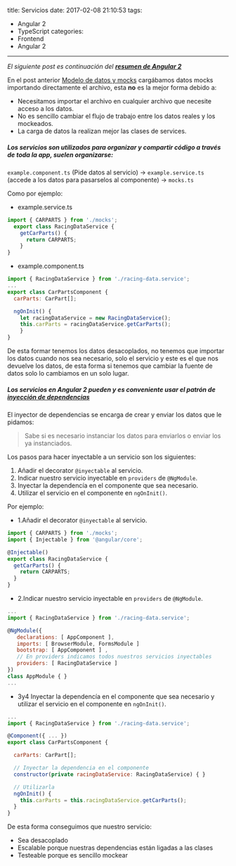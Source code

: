 title: Servicios
date: 2017-02-08 21:10:53
tags:
- Angular 2
- TypeScript
categories:
- Frontend
- Angular 2
---

*El siguiente post es continuación del **[resumen de Angular 2](/2017/01/30/angular2/)***

En el post anterior [Modelo de datos y mocks](/2017/02/02/mocks/) cargábamos datos mocks importando directamente el archivo, esta **no** es la mejor forma debido a:
* Necesitamos importar el archivo en cualquier archivo que necesite acceso a los datos.
* No es sencillo cambiar el flujo de trabajo entre los datos reales y los mockeados.
* La carga de datos la realizan mejor las clases de services.

##### Los servicios son utilizados para organizar y compartir código a través de toda la app, suelen organizarse:

 `example.component.ts`  (Pide datos al servicio) ->
 `example.service.ts` (accede a los datos para pasarselos al componente) -> `mocks.ts`

Como por ejemplo:

* example.service.ts
```js
import { CARPARTS } from './mocks';
  export class RacingDataService {
    getCarParts() {
      return CARPARTS;
    }
}
```
* example.component.ts
```js
import { RacingDataService } from './racing-data.service';
...
export class CarPartsComponent {
  carParts: CarPart[];

  ngOnInit() {
    let racingDataService = new RacingDataService();
    this.carParts = racingDataService.getCarParts();
    }
}
```
De esta formar tenemos los datos desacoplados, no tenemos que importar los datos cuando nos sea necesario, solo el servicio y este es el que nos devuelve los datos, de esta forma si tenemos que cambiar la fuente de datos solo lo cambiamos en un solo lugar.

##### Los servicios en Angular 2 pueden y es conveniente usar el patrón de [inyección de dependencias](https://en.wikipedia.org/wiki/Dependency_injection)

El inyector de dependencias se encarga de crear y enviar los datos que le pidamos:

> Sabe si es necesario instanciar los datos para enviarlos o enviar los ya instanciados.


 Los pasos para hacer inyectable a un servicio son los siguientes:

 1. Añadir el decorator `@inyectable` al servicio.
 2. Indicar nuestro servicio inyectable en `providers` de `@NgModule`.
 3. Inyectar la dependencía en el componente que sea necesario.
 4. Utilizar el servicio en el componente en `ngOnInit()`.

Por ejemplo:

 * 1.Añadir el decorator `@inyectable` al servicio.

```js
import { CARPARTS } from './mocks';
import { Injectable } from '@angular/core';

@Injectable()
export class RacingDataService {
  getCarParts() {
    return CARPARTS;
  }
}
```

 * 2.Indicar nuestro servicio inyectable en `providers` de `@NgModule`.

 ```js
 ...
 import { RacingDataService } from './racing-data.service';

 @NgModule({
    declarations: [ AppComponent ],
    imports: [ BrowserModule, FormsModule ]
    bootstrap: [ AppComponent ] ,
    // En providers indicamos todos nuestros servicios inyectables
    providers: [ RacingDataService ]
 })
 class AppModule { }
 ...
 ```

 * 3y4 Inyectar la dependencía en el componente que sea necesario y utilizar el servicio en el componente en `ngOnInit()`.

 ```js
 ...
 import { RacingDataService } from './racing-data.service';

 @Component({ ... })
 export class CarPartsComponent {

   carParts: CarPart[];

   // Inyectar la dependencia en el componente
   constructor(private racingDataService: RacingDataService) { }

   // Utilizarla
   ngOnInit() {
     this.carParts = this.racingDataService.getCarParts();
   }
 }
 ```

De esta forma conseguimos que nuestro servicio:

* Sea desacoplado
* Escalable porque nuestras dependencias están ligadas a las clases
* Testeable porque es sencillo mockear
